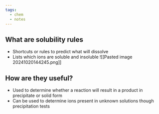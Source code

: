 ```yaml
---
tags:
  - chem
  - notes
---
```

## What are solubility rules
- Shortcuts or rules to predict what will dissolve
- Lists which ions are soluble and insoluble
![[Pasted image 20241020144245.png]]

## How are they useful?
- Used to determine whether a reaction will result in a product in precipitate or solid form
- Can be used to determine ions present in unknown solutions though precipitation tests